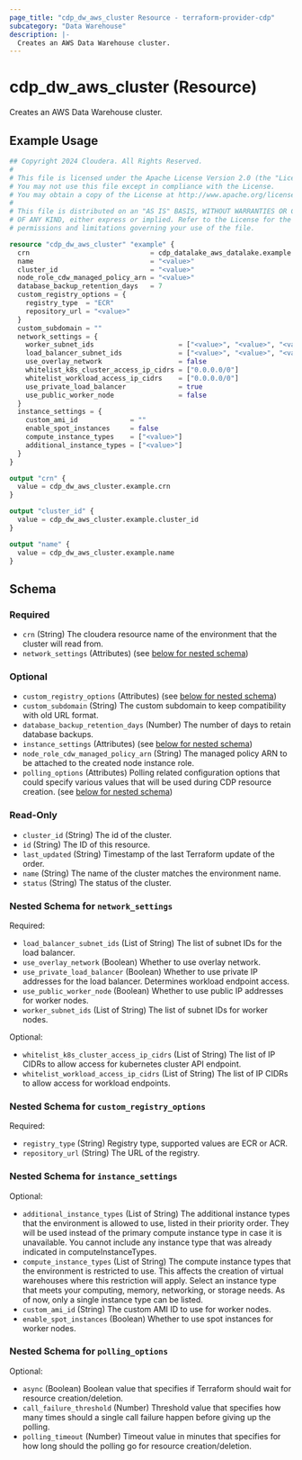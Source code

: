 ```yaml
---
page_title: "cdp_dw_aws_cluster Resource - terraform-provider-cdp"
subcategory: "Data Warehouse"
description: |-
  Creates an AWS Data Warehouse cluster.
---
```


# cdp_dw_aws_cluster (Resource)

Creates an AWS Data Warehouse cluster.

## Example Usage

```terraform
## Copyright 2024 Cloudera. All Rights Reserved.
#
# This file is licensed under the Apache License Version 2.0 (the "License").
# You may not use this file except in compliance with the License.
# You may obtain a copy of the License at http://www.apache.org/licenses/LICENSE-2.0.
#
# This file is distributed on an "AS IS" BASIS, WITHOUT WARRANTIES OR CONDITIONS
# OF ANY KIND, either express or implied. Refer to the License for the specific
# permissions and limitations governing your use of the file.

resource "cdp_dw_aws_cluster" "example" {
  crn                              = cdp_datalake_aws_datalake.example.crn
  name                             = "<value>"
  cluster_id                       = "<value>"
  node_role_cdw_managed_policy_arn = "<value>"
  database_backup_retention_days   = 7
  custom_registry_options = {
    registry_type  = "ECR"
    repository_url = "<value>"
  }
  custom_subdomain = ""
  network_settings = {
    worker_subnet_ids                     = ["<value>", "<value>", "<value>"]
    load_balancer_subnet_ids              = ["<value>", "<value>", "<value>"]
    use_overlay_network                   = false
    whitelist_k8s_cluster_access_ip_cidrs = ["0.0.0.0/0"]
    whitelist_workload_access_ip_cidrs    = ["0.0.0.0/0"]
    use_private_load_balancer             = true
    use_public_worker_node                = false
  }
  instance_settings = {
    custom_ami_id             = ""
    enable_spot_instances     = false
    compute_instance_types    = ["<value>"]
    additional_instance_types = ["<value>"]
  }
}

output "crn" {
  value = cdp_dw_aws_cluster.example.crn
}

output "cluster_id" {
  value = cdp_dw_aws_cluster.example.cluster_id
}

output "name" {
  value = cdp_dw_aws_cluster.example.name
}
```

<!-- schema generated by tfplugindocs -->
## Schema

### Required

- `crn` (String) The cloudera resource name of the environment that the cluster will read from.
- `network_settings` (Attributes) (see [below for nested schema](#nestedatt--network_settings))

### Optional

- `custom_registry_options` (Attributes) (see [below for nested schema](#nestedatt--custom_registry_options))
- `custom_subdomain` (String) The custom subdomain to keep compatibility with old URL format.
- `database_backup_retention_days` (Number) The number of days to retain database backups.
- `instance_settings` (Attributes) (see [below for nested schema](#nestedatt--instance_settings))
- `node_role_cdw_managed_policy_arn` (String) The managed policy ARN to be attached to the created node instance role.
- `polling_options` (Attributes) Polling related configuration options that could specify various values that will be used during CDP resource creation. (see [below for nested schema](#nestedatt--polling_options))

### Read-Only

- `cluster_id` (String) The id of the cluster.
- `id` (String) The ID of this resource.
- `last_updated` (String) Timestamp of the last Terraform update of the order.
- `name` (String) The name of the cluster matches the environment name.
- `status` (String) The status of the cluster.

<a id="nestedatt--network_settings"></a>
### Nested Schema for `network_settings`

Required:

- `load_balancer_subnet_ids` (List of String) The list of subnet IDs for the load balancer.
- `use_overlay_network` (Boolean) Whether to use overlay network.
- `use_private_load_balancer` (Boolean) Whether to use private IP addresses for the load balancer. Determines workload endpoint access.
- `use_public_worker_node` (Boolean) Whether to use public IP addresses for worker nodes.
- `worker_subnet_ids` (List of String) The list of subnet IDs for worker nodes.

Optional:

- `whitelist_k8s_cluster_access_ip_cidrs` (List of String) The list of IP CIDRs to allow access for kubernetes cluster API endpoint.
- `whitelist_workload_access_ip_cidrs` (List of String) The list of IP CIDRs to allow access for workload endpoints.


<a id="nestedatt--custom_registry_options"></a>
### Nested Schema for `custom_registry_options`

Required:

- `registry_type` (String) Registry type, supported values are ECR or ACR.
- `repository_url` (String) The URL of the registry.


<a id="nestedatt--instance_settings"></a>
### Nested Schema for `instance_settings`

Optional:

- `additional_instance_types` (List of String) The additional instance types that the environment is allowed to use, listed in their priority order. They will be used instead of the primary compute instance type in case it is unavailable. You cannot include any instance type that was already indicated in computeInstanceTypes.
- `compute_instance_types` (List of String) The compute instance types that the environment is restricted to use. This affects the creation of virtual warehouses where this restriction will apply. Select an instance type that meets your computing, memory, networking, or storage needs. As of now, only a single instance type can be listed.
- `custom_ami_id` (String) The custom AMI ID to use for worker nodes.
- `enable_spot_instances` (Boolean) Whether to use spot instances for worker nodes.


<a id="nestedatt--polling_options"></a>
### Nested Schema for `polling_options`

Optional:

- `async` (Boolean) Boolean value that specifies if Terraform should wait for resource creation/deletion.
- `call_failure_threshold` (Number) Threshold value that specifies how many times should a single call failure happen before giving up the polling.
- `polling_timeout` (Number) Timeout value in minutes that specifies for how long should the polling go for resource creation/deletion.
